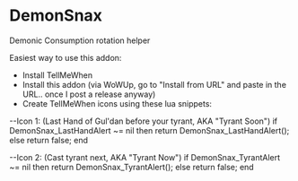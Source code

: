 # DemonSnax
Demonic Consumption rotation helper

Easiest way to use this addon:
- Install TellMeWhen
- Install this addon (via WoWUp, go to "Install from URL" and paste in the URL.. once I post a release anyway)
- Create TellMeWhen icons using these lua snippets:

--Icon 1: (Last Hand of Gul'dan before your tyrant, AKA "Tyrant Soon")
if DemonSnax_LastHandAlert ~= nil then return DemonSnax_LastHandAlert(); else return false; end

--Icon 2: (Cast tyrant next, AKA "Tyrant Now")
if DemonSnax_TyrantAlert ~= nil then return DemonSnax_TyrantAlert(); else return false; end

